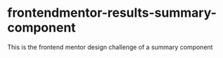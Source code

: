 # frontendmentor-results-summary-component
 This is the frontend mentor design challenge of a summary component
